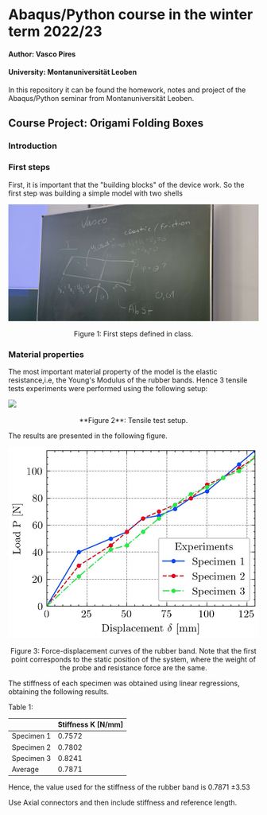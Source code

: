 # Abaqus/Python course in the winter term 2022/23
#### Author: Vasco Pires
#### University: Montanuniversität Leoben

In this repository it can be found the homework, notes and project of the Abaqus/Python seminar from Montanuniversität Leoben. 

## Course Project: Origami Folding Boxes

### Introduction

### First steps
First, it is important that the "building blocks" of the device work. So the first step was building a simple model with two shells

![](images/draft_class.jpg)
<p align="center">
Figure 1: First steps defined in class.
</p>


### Material properties

The most important material property of the model is the elastic resistance,i.e, the Young's Modulus of the rubber bands. Hence 3 tensile tests experiments were performed using the following setup:

![](images/tensile_test.gif)
<p align="center">
**Figure 2**: Tensile test setup.
</p>


The results are presented in the following figure.

![](images/load_disp.jpg)
<p align="center">
Figure 3: Force-displacement curves of the rubber band.  Note that the first point corresponds to the static position of the system, where the weight of the probe and resistance force are the same.
</p>


The stiffness of each specimen was obtained using linear regressions, obtaining the following results.


<p align="left">
Table 1: 
</p>

|            | Stiffness K [N/mm] |
|------------|--------------------|
| Specimen 1 | 0.7572             |
| Specimen 2 | 0.7802             |
| Specimen 3 | 0.8241             |
| Average    | 0.7871             |


Hence, the value used for the stiffness of the rubber band is 0.7871  $\pm3.53$


Use Axial connectors and then include stiffness and reference length.
